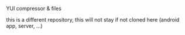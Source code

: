 YUI compressor & files

this is a different repository, this will not stay if not cloned here (android app, server, ...)
